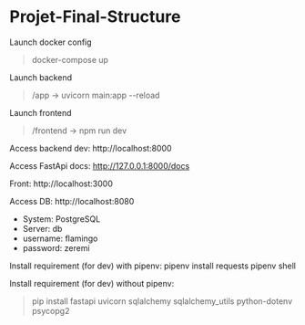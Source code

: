 # Projet-Final-Structure

Launch docker config

> docker-compose up

Launch backend

> /app -> uvicorn main:app --reload

Launch frontend

> /frontend -> npm run dev

Access backend dev: http://localhost:8000

<!-- Access backend prod: http://localhost:5226 -->

Access FastApi docs: http://127.0.0.1:8000/docs

Front: http://localhost:3000

Access DB: http://localhost:8080

- System: PostgreSQL
- Server: db
- username: flamingo
- password: zeremi

Install requirement (for dev) with pipenv:
pipenv install requests
pipenv shell

Install requirement (for dev) without pipenv:

> pip install fastapi uvicorn sqlalchemy sqlalchemy_utils python-dotenv psycopg2
